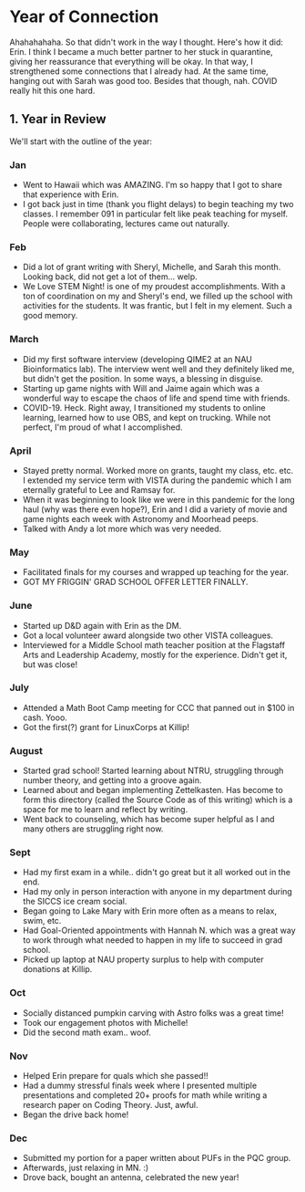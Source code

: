 # Year of Connection

Ahahahahaha. So that didn't work in the way I thought. Here's how it did: Erin. I think I became a much better partner to her stuck in quarantine, giving her reassurance that everything will be okay. In that way, I strengthened some connections that I already had. At the same time, hanging out with Sarah was good too. Besides that though, nah. COVID really hit this one hard. 

## 1. Year in Review 
We'll start with the outline of the year:
### Jan
* Went to Hawaii which was AMAZING. I'm so happy that I got to share that experience with Erin.
* I got back just in time (thank you flight delays) to begin teaching my two classes. I remember 091 in particular felt like peak teaching for myself. People were collaborating, lectures came out naturally.

### Feb
* Did a lot of grant writing with Sheryl, Michelle, and Sarah this month. Looking back, did not get a lot of them... welp.
* We Love STEM Night! is one of my proudest accomplishments. With a ton of coordination on my and Sheryl's end, we filled up the school with activities for the students. It was frantic, but I felt in my element. Such a good memory.

### March
* Did my first software interview (developing QIME2 at an NAU Bioinformatics lab). The interview went well and they definitely liked me, but didn't get the position. In some ways, a blessing in disguise.
* Starting up game nights with Will and Jaime again which was a wonderful way to escape the chaos of life and spend time with friends.
* COVID-19. Heck. Right away, I transitioned my students to online learning, learned how to use OBS, and kept on trucking. While not perfect, I'm proud of what I accomplished.

### April
* Stayed pretty normal. Worked more on grants, taught my class, etc. etc. I extended my service term with VISTA during the pandemic which I am eternally grateful to Lee and Ramsay for.
* When it was beginning to look like we were in this pandemic for the long haul (why was there even hope?), Erin and I did a variety of movie and game nights each week with Astronomy and Moorhead peeps.
* Talked with Andy a lot more which was very needed.

### May
* Facilitated finals for my courses and wrapped up teaching for the year. 
* GOT MY FRIGGIN' GRAD SCHOOL OFFER LETTER FINALLY.

### June
* Started up D&D again with Erin as the DM. 
* Got a local volunteer award alongside two other VISTA colleagues. 
* Interviewed for a Middle School math teacher position at the Flagstaff Arts and Leadership Academy, mostly for the experience. Didn't get it, but was close! 


### July
* Attended a Math Boot Camp meeting for CCC that panned out in $100 in cash. Yooo. 
* Got the first(?) grant for LinuxCorps at Killip!

### August
* Started grad school! Started learning about NTRU, struggling through number theory, and getting into a groove again.
* Learned about and began implementing Zettelkasten. Has become to form this directory (called the Source Code as of this writing) which is a space for me to learn and reflect by writing. 
* Went back to counseling, which has become super helpful as I and many others are struggling right now.

### Sept
* Had my first exam in a while.. didn't go great but it all worked out in the end.
* Had my only in person interaction with anyone in my department during the SICCS ice cream social. 
* Began going to Lake Mary with Erin more often as a means to relax, swim, etc.
* Had Goal-Oriented appointments with Hannah N. which was a great way to work through what needed to happen in my life to succeed in grad school. 
* Picked up laptop at NAU property surplus to help with computer donations at Killip. 

### Oct
* Socially distanced pumpkin carving with Astro folks was a great time!
* Took our engagement photos with Michelle! 
* Did the second math exam.. woof.

### Nov
* Helped Erin prepare for quals which she passed!!
* Had a dummy stressful finals week where I presented multiple presentations and completed 20+ proofs for math while writing a research paper on Coding Theory. Just, awful.
* Began the drive back home!

### Dec
* Submitted my portion for a paper written about PUFs in the PQC group. 
* Afterwards, just relaxing in MN. :) 
* Drove back, bought an antenna, celebrated the new year!
